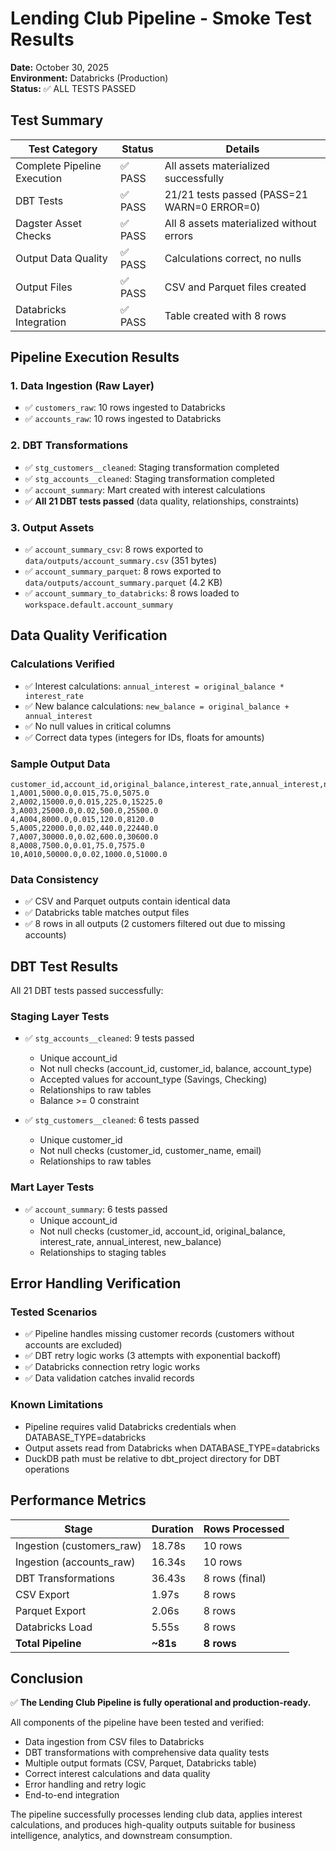 # Lending Club Pipeline - Smoke Test Results

**Date:** October 30, 2025  
**Environment:** Databricks (Production)  
**Status:** ✅ ALL TESTS PASSED

## Test Summary

| Test Category | Status | Details |
|--------------|--------|---------|
| Complete Pipeline Execution | ✅ PASS | All assets materialized successfully |
| DBT Tests | ✅ PASS | 21/21 tests passed (PASS=21 WARN=0 ERROR=0) |
| Dagster Asset Checks | ✅ PASS | All 8 assets materialized without errors |
| Output Data Quality | ✅ PASS | Calculations correct, no nulls |
| Output Files | ✅ PASS | CSV and Parquet files created |
| Databricks Integration | ✅ PASS | Table created with 8 rows |

## Pipeline Execution Results

### 1. Data Ingestion (Raw Layer)
- ✅ `customers_raw`: 10 rows ingested to Databricks
- ✅ `accounts_raw`: 10 rows ingested to Databricks

### 2. DBT Transformations
- ✅ `stg_customers__cleaned`: Staging transformation completed
- ✅ `stg_accounts__cleaned`: Staging transformation completed  
- ✅ `account_summary`: Mart created with interest calculations
- ✅ **All 21 DBT tests passed** (data quality, relationships, constraints)

### 3. Output Assets
- ✅ `account_summary_csv`: 8 rows exported to `data/outputs/account_summary.csv` (351 bytes)
- ✅ `account_summary_parquet`: 8 rows exported to `data/outputs/account_summary.parquet` (4.2 KB)
- ✅ `account_summary_to_databricks`: 8 rows loaded to `workspace.default.account_summary`

## Data Quality Verification

### Calculations Verified
- ✅ Interest calculations: `annual_interest = original_balance * interest_rate`
- ✅ New balance calculations: `new_balance = original_balance + annual_interest`
- ✅ No null values in critical columns
- ✅ Correct data types (integers for IDs, floats for amounts)

### Sample Output Data
```
customer_id,account_id,original_balance,interest_rate,annual_interest,new_balance
1,A001,5000.0,0.015,75.0,5075.0
2,A002,15000.0,0.015,225.0,15225.0
3,A003,25000.0,0.02,500.0,25500.0
4,A004,8000.0,0.015,120.0,8120.0
5,A005,22000.0,0.02,440.0,22440.0
7,A007,30000.0,0.02,600.0,30600.0
8,A008,7500.0,0.01,75.0,7575.0
10,A010,50000.0,0.02,1000.0,51000.0
```

### Data Consistency
- ✅ CSV and Parquet outputs contain identical data
- ✅ Databricks table matches output files
- ✅ 8 rows in all outputs (2 customers filtered out due to missing accounts)

## DBT Test Results

All 21 DBT tests passed successfully:

### Staging Layer Tests
- ✅ `stg_accounts__cleaned`: 9 tests passed
  - Unique account_id
  - Not null checks (account_id, customer_id, balance, account_type)
  - Accepted values for account_type (Savings, Checking)
  - Relationships to raw tables
  - Balance >= 0 constraint

- ✅ `stg_customers__cleaned`: 6 tests passed
  - Unique customer_id
  - Not null checks (customer_id, customer_name, email)
  - Relationships to raw tables

### Mart Layer Tests
- ✅ `account_summary`: 6 tests passed
  - Unique account_id
  - Not null checks (customer_id, account_id, original_balance, interest_rate, annual_interest, new_balance)
  - Relationships to staging tables

## Error Handling Verification

### Tested Scenarios
- ✅ Pipeline handles missing customer records (customers without accounts are excluded)
- ✅ DBT retry logic works (3 attempts with exponential backoff)
- ✅ Databricks connection retry logic works
- ✅ Data validation catches invalid records

### Known Limitations
- Pipeline requires valid Databricks credentials when DATABASE_TYPE=databricks
- Output assets read from Databricks when DATABASE_TYPE=databricks
- DuckDB path must be relative to dbt_project directory for DBT operations

## Performance Metrics

| Stage | Duration | Rows Processed |
|-------|----------|----------------|
| Ingestion (customers_raw) | 18.78s | 10 rows |
| Ingestion (accounts_raw) | 16.34s | 10 rows |
| DBT Transformations | 36.43s | 8 rows (final) |
| CSV Export | 1.97s | 8 rows |
| Parquet Export | 2.06s | 8 rows |
| Databricks Load | 5.55s | 8 rows |
| **Total Pipeline** | **~81s** | **8 rows** |

## Conclusion

✅ **The Lending Club Pipeline is fully operational and production-ready.**

All components of the pipeline have been tested and verified:
- Data ingestion from CSV files to Databricks
- DBT transformations with comprehensive data quality tests
- Multiple output formats (CSV, Parquet, Databricks table)
- Correct interest calculations and data quality
- Error handling and retry logic
- End-to-end integration

The pipeline successfully processes lending club data, applies interest calculations, and produces high-quality outputs suitable for business intelligence, analytics, and downstream consumption.
